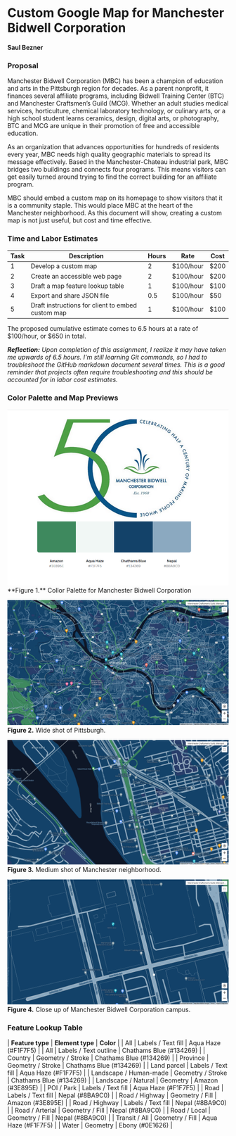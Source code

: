 # Custom Google Map for Manchester Bidwell Corporation
**Saul Bezner**


### Proposal
Manchester Bidwell Corporation (MBC) has been a champion of education and arts in the Pittsburgh region for decades. As a parent nonprofit, it finances several affiliate programs, including Bidwell Training Center (BTC) and Manchester Craftsmen’s Guild (MCG). Whether an adult studies medical services, horticulture, chemical laboratory technology, or culinary arts, or a high school student learns ceramics, design, digital arts, or photography, BTC and MCG are unique in their promotion of free and accessible education.

As an organization that advances opportunities for hundreds of residents every year, MBC needs high quality geographic materials to spread its message effectively. Based in the Manchester-Chateau industrial park, MBC bridges two buildings and connects four programs. This means visitors can get easily turned around trying to find the correct building for an affiliate program.

MBC should embed a custom map on its homepage to show visitors that it is a community staple. This would place MBC at the heart of the Manchester neighborhood. As this document will show, creating a custom map is not just useful, but cost and time effective. 

### Time and Labor Estimates

| **Task** | **Description** | **Hours** | **Rate** | **Cost** |
| -------- | --------------- | --------- | -------- | -------- |
| 1 | Develop a custom map | 2 | $100/hour | $200 |
| 2 | Create an accessible web page | 2 | $100/hour | $200 |
| 3 | Draft a map feature lookup table | 1 | $100/hour | $100 |
| 4 | Export and share JSON file | 0.5 | $100/hour | $50 | 
| 5 | Draft instructions for client to embed custom map | 1 | $100/hour | $100 |

The proposed cumulative estimate comes to 6.5 hours at a rate of $100/hour, or $650 in total.

***Reflection:** Upon completion of this assignment, I realize it may have taken me upwards of 6.5 hours. I'm still learning Git commands, so I had to troubleshoot the GitHub markdown document several times. This is a good reminder that projects often require troubleshooting and this should be accounted for in labor cost estimates.*

### Color Palette and Map Previews
<img src="Figure1ColorPalette.png" width="600" height="400">
**Figure 1.** Collor Palette for Manchester Bidwell Corporation

![Figure2](Figure2Wide.png)
**Figure 2.** Wide shot of Pittsburgh.

![Figure3](Figure3Medium.png)
**Figure 3.** Medium shot of Manchester neighborhood.

![Figure4](Figure4Close.png)
**Figure 4.** Close up of Manchester Bidwell Corporation campus.

### Feature Lookup Table

| **Feature type** | **Element type** | **Color** |
| All | Labels / Text fill | Aqua Haze (#F1F7F5) |
| All | Labels / Text outline | Chathams Blue (#134269) |
| Country | Geometry / Stroke | Chathams Blue (#134269) |
| Province | Geometry / Stroke | Chathams Blue (#134269) |
| Land parcel | Labels / Text fill | Aqua Haze (#F1F7F5) |
| Landscape / Human-made | Geometry / Stroke | Chathams Blue (#134269) |
| Landscape / Natural | Geometry | Amazon (#3E895E) |
| POI / Park | Labels / Text fill | Aqua Haze (#F1F7F5) |
| Road | Labels / Text fill | Nepal (#8BA9C0) |
| Road / Highway | Geometry / Fill | Amazon (#3E895E) |
| Road / Highway | Labels / Text fill | Nepal (#8BA9C0) |
| Road / Arterial | Geometry / Fill | Nepal (#8BA9C0) |
| Road / Local | Geometry / Fill | Nepal (#8BA9C0) |
| Transit / All | Geometry / Fill | Aqua Haze (#F1F7F5) |
| Water | Geometry | Ebony (#0E1626) |
